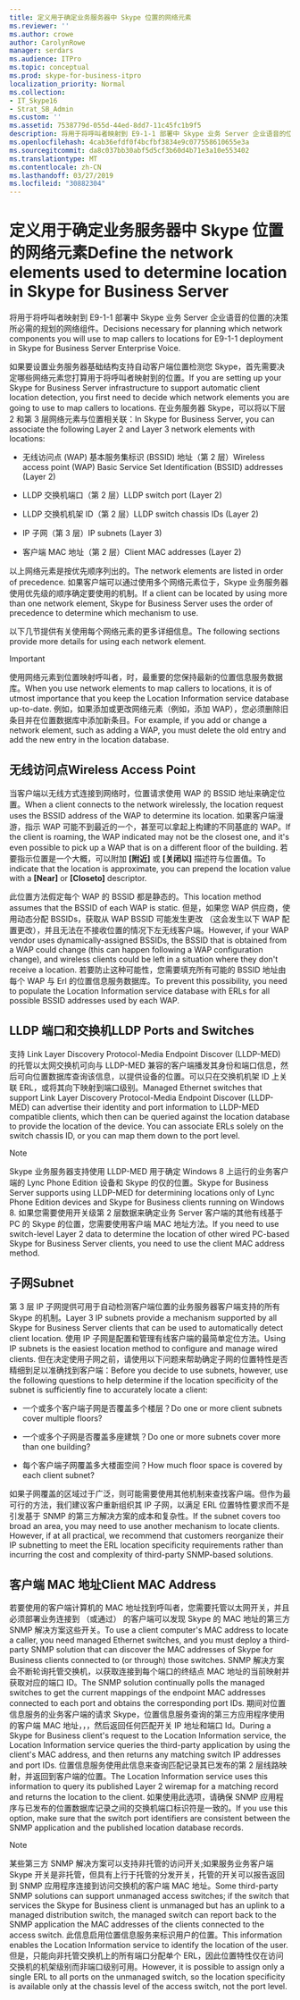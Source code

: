 ```yaml
---
title: 定义用于确定业务服务器中 Skype 位置的网络元素
ms.reviewer: ''
ms.author: crowe
author: CarolynRowe
manager: serdars
ms.audience: ITPro
ms.topic: conceptual
ms.prod: skype-for-business-itpro
localization_priority: Normal
ms.collection:
- IT_Skype16
- Strat_SB_Admin
ms.custom: ''
ms.assetid: 7538779d-055d-44ed-8dd7-11c45fc1b9f5
description: 将用于将呼叫者映射到 E9-1-1 部署中 Skype 业务 Server 企业语音的位置的决策所必需的规划的网络组件。
ms.openlocfilehash: 4cab36efdf0f4bcfbf3834e9c077558610655e3a
ms.sourcegitcommit: da8c037bb30abf5d5cf3b60d4b71e3a10e553402
ms.translationtype: MT
ms.contentlocale: zh-CN
ms.lasthandoff: 03/27/2019
ms.locfileid: "30882304"
---
```

# <a name="define-the-network-elements-used-to-determine-location-in-skype-for-business-server"></a><span data-ttu-id="b479c-103">定义用于确定业务服务器中 Skype 位置的网络元素</span><span class="sxs-lookup"><span data-stu-id="b479c-103">Define the network elements used to determine location in Skype for Business Server</span></span>
 
<span data-ttu-id="b479c-104">将用于将呼叫者映射到 E9-1-1 部署中 Skype 业务 Server 企业语音的位置的决策所必需的规划的网络组件。</span><span class="sxs-lookup"><span data-stu-id="b479c-104">Decisions necessary for planning which network components you will use to map callers to locations for E9-1-1 deployment in Skype for Business Server Enterprise Voice.</span></span>
  
<span data-ttu-id="b479c-105">如果要设置业务服务器基础结构支持自动客户端位置检测您 Skype，首先需要决定哪些网络元素您打算用于将呼叫者映射到的位置。</span><span class="sxs-lookup"><span data-stu-id="b479c-105">If you are setting up your Skype for Business Server infrastructure to support automatic client location detection, you first need to decide which network elements you are going to use to map callers to locations.</span></span> <span data-ttu-id="b479c-106">在业务服务器 Skype，可以将以下层 2 和第 3 层网络元素与位置相关联：</span><span class="sxs-lookup"><span data-stu-id="b479c-106">In Skype for Business Server, you can associate the following Layer 2 and Layer 3 network elements with locations:</span></span>
  
- <span data-ttu-id="b479c-107">无线访问点 (WAP) 基本服务集标识 (BSSID) 地址（第 2 层）</span><span class="sxs-lookup"><span data-stu-id="b479c-107">Wireless access point (WAP) Basic Service Set Identification (BSSID) addresses (Layer 2)</span></span>
    
- <span data-ttu-id="b479c-108">LLDP 交换机端口（第 2 层）</span><span class="sxs-lookup"><span data-stu-id="b479c-108">LLDP switch port (Layer 2)</span></span>
    
- <span data-ttu-id="b479c-109">LLDP 交换机机架 ID（第 2 层）</span><span class="sxs-lookup"><span data-stu-id="b479c-109">LLDP switch chassis IDs (Layer 2)</span></span>
    
- <span data-ttu-id="b479c-110">IP 子网（第 3 层）</span><span class="sxs-lookup"><span data-stu-id="b479c-110">IP subnets (Layer 3)</span></span>
    
- <span data-ttu-id="b479c-111">客户端 MAC 地址（第 2 层）</span><span class="sxs-lookup"><span data-stu-id="b479c-111">Client MAC addresses (Layer 2)</span></span>
    
<span data-ttu-id="b479c-112">以上网络元素是按优先顺序列出的。</span><span class="sxs-lookup"><span data-stu-id="b479c-112">The network elements are listed in order of precedence.</span></span> <span data-ttu-id="b479c-113">如果客户端可以通过使用多个网络元素位于，Skype 业务服务器使用优先级的顺序确定要使用的机制。</span><span class="sxs-lookup"><span data-stu-id="b479c-113">If a client can be located by using more than one network element, Skype for Business Server uses the order of precedence to determine which mechanism to use.</span></span> 
  
<span data-ttu-id="b479c-114">以下几节提供有关使用每个网络元素的更多详细信息。</span><span class="sxs-lookup"><span data-stu-id="b479c-114">The following sections provide more details for using each network element.</span></span>
  
> [!IMPORTANT]
> <span data-ttu-id="b479c-115">使用网络元素到位置映射呼叫者，时，最重要的您保持最新的位置信息服务数据库。</span><span class="sxs-lookup"><span data-stu-id="b479c-115">When you use network elements to map callers to locations, it is of utmost importance that you keep the Location Information service database up-to-date.</span></span> <span data-ttu-id="b479c-116">例如，如果添加或更改网络元素（例如，添加 WAP），您必须删除旧条目并在位置数据库中添加新条目。</span><span class="sxs-lookup"><span data-stu-id="b479c-116">For example, if you add or change a network element, such as adding a WAP, you must delete the old entry and add the new entry in the location database.</span></span> 
  
## <a name="wireless-access-point"></a><span data-ttu-id="b479c-117">无线访问点</span><span class="sxs-lookup"><span data-stu-id="b479c-117">Wireless Access Point</span></span>

<span data-ttu-id="b479c-118">当客户端以无线方式连接到网络时，位置请求使用 WAP 的 BSSID 地址来确定位置。</span><span class="sxs-lookup"><span data-stu-id="b479c-118">When a client connects to the network wirelessly, the location request uses the BSSID address of the WAP to determine its location.</span></span> <span data-ttu-id="b479c-119">如果客户端漫游，指示 WAP 可能不到最近的一个，甚至可以拿起上构建的不同基底的 WAP。</span><span class="sxs-lookup"><span data-stu-id="b479c-119">If the client is roaming, the WAP indicated may not be the closest one, and it's even possible to pick up a WAP that is on a different floor of the building.</span></span> <span data-ttu-id="b479c-120">若要指示位置是一个大概，可以附加 **[附近]** 或 **[关闭以]** 描述符与位置值。</span><span class="sxs-lookup"><span data-stu-id="b479c-120">To indicate that the location is approximate, you can prepend the location value with a **[Near]** or **[Closeto]** descriptor.</span></span>
  
<span data-ttu-id="b479c-121">此位置方法假定每个 WAP 的 BSSID 都是静态的。</span><span class="sxs-lookup"><span data-stu-id="b479c-121">This location method assumes that the BSSID of each WAP is static.</span></span> <span data-ttu-id="b479c-122">但是，如果您 WAP 供应商，使用动态分配 BSSIDs，获取从 WAP BSSID 可能发生更改 （这会发生以下 WAP 配置更改），并且无法在不接收位置的情况下左无线客户端。</span><span class="sxs-lookup"><span data-stu-id="b479c-122">However, if your WAP vendor uses dynamically-assigned BSSIDs, the BSSID that is obtained from a WAP could change (this can happen following a WAP configuration change), and wireless clients could be left in a situation where they don't receive a location.</span></span> <span data-ttu-id="b479c-123">若要防止这种可能性，您需要填充所有可能的 BSSID 地址由每个 WAP 与 Erl 的位置信息服务数据库。</span><span class="sxs-lookup"><span data-stu-id="b479c-123">To prevent this possibility, you need to populate the Location Information service database with ERLs for all possible BSSID addresses used by each WAP.</span></span> 
  
## <a name="lldp-ports-and-switches"></a><span data-ttu-id="b479c-124">LLDP 端口和交换机</span><span class="sxs-lookup"><span data-stu-id="b479c-124">LLDP Ports and Switches</span></span>

<span data-ttu-id="b479c-p106">支持 Link Layer Discovery Protocol-Media Endpoint Discover (LLDP-MED) 的托管以太网交换机可向与 LLDP-MED 兼容的客户端播发其身份和端口信息，然后可向位置数据库查询该信息，以提供设备的位置。可以只在交换机机架 ID 上关联 ERL，或将其向下映射到端口级别。</span><span class="sxs-lookup"><span data-stu-id="b479c-p106">Managed Ethernet switches that support Link Layer Discovery Protocol-Media Endpoint Discover (LLDP-MED) can advertise their identity and port information to LLDP-MED compatible clients, which then can be queried against the location database to provide the location of the device. You can associate ERLs solely on the switch chassis ID, or you can map them down to the port level.</span></span>
  
> [!NOTE]
> <span data-ttu-id="b479c-127">Skype 业务服务器支持使用 LLDP-MED 用于确定 Windows 8 上运行的业务客户端的 Lync Phone Edition 设备和 Skype 的仅的位置。</span><span class="sxs-lookup"><span data-stu-id="b479c-127">Skype for Business Server supports using LLDP-MED for determining locations only of Lync Phone Edition devices and Skype for Business clients running on Windows 8.</span></span> <span data-ttu-id="b479c-128">如果您需要使用开关级第 2 层数据来确定业务 Server 客户端的其他有线基于 PC 的 Skype 的位置，您需要使用客户端 MAC 地址方法。</span><span class="sxs-lookup"><span data-stu-id="b479c-128">If you need to use switch-level Layer 2 data to determine the location of other wired PC-based Skype for Business Server clients, you need to use the client MAC address method.</span></span> 
  
## <a name="subnet"></a><span data-ttu-id="b479c-129">子网</span><span class="sxs-lookup"><span data-stu-id="b479c-129">Subnet</span></span>

<span data-ttu-id="b479c-130">第 3 层 IP 子网提供可用于自动检测客户端位置的业务服务器客户端支持的所有 Skype 的机制。</span><span class="sxs-lookup"><span data-stu-id="b479c-130">Layer 3 IP subnets provide a mechanism supported by all Skype for Business Server clients that can be used to automatically detect client location.</span></span> <span data-ttu-id="b479c-131">使用 IP 子网是配置和管理有线客户端的最简单定位方法。</span><span class="sxs-lookup"><span data-stu-id="b479c-131">Using IP subnets is the easiest location method to configure and manage wired clients.</span></span> <span data-ttu-id="b479c-132">但在决定使用子网之前，请使用以下问题来帮助确定子网的位置特性是否精细到足以准确找到客户端：</span><span class="sxs-lookup"><span data-stu-id="b479c-132">Before you decide to use subnets, however, use the following questions to help determine if the location specificity of the subnet is sufficiently fine to accurately locate a client:</span></span>
  
- <span data-ttu-id="b479c-133">一个或多个客户端子网是否覆盖多个楼层？</span><span class="sxs-lookup"><span data-stu-id="b479c-133">Do one or more client subnets cover multiple floors?</span></span>
    
- <span data-ttu-id="b479c-134">一个或多个子网是否覆盖多座建筑？</span><span class="sxs-lookup"><span data-stu-id="b479c-134">Do one or more subnets cover more than one building?</span></span>
    
- <span data-ttu-id="b479c-135">每个客户端子网覆盖多大楼面空间？</span><span class="sxs-lookup"><span data-stu-id="b479c-135">How much floor space is covered by each client subnet?</span></span>
    
<span data-ttu-id="b479c-p109">如果子网覆盖的区域过于广泛，则可能需要使用其他机制来查找客户端。但作为最可行的方法，我们建议客户重新组织其 IP 子网，以满足 ERL 位置特性要求而不是引发基于 SNMP 的第三方解决方案的成本和复杂性。</span><span class="sxs-lookup"><span data-stu-id="b479c-p109">If the subnet covers too broad an area, you may need to use another mechanism to locate clients. However, if at all practical, we recommend that customers reorganize their IP subnetting to meet the ERL location specificity requirements rather than incurring the cost and complexity of third-party SNMP-based solutions.</span></span>
  
## <a name="client-mac-address"></a><span data-ttu-id="b479c-138">客户端 MAC 地址</span><span class="sxs-lookup"><span data-stu-id="b479c-138">Client MAC Address</span></span>

<span data-ttu-id="b479c-139">若要使用的客户端计算机的 MAC 地址找到呼叫者，您需要托管以太网开关，并且必须部署业务连接到 （或通过） 的客户端可以发现 Skype 的 MAC 地址的第三方 SNMP 解决方案这些开关。</span><span class="sxs-lookup"><span data-stu-id="b479c-139">To use a client computer's MAC address to locate a caller, you need managed Ethernet switches, and you must deploy a third-party SNMP solution that can discover the MAC addresses of Skype for Business clients connected to (or through) those switches.</span></span> <span data-ttu-id="b479c-140">SNMP 解决方案会不断轮询托管交换机，以获取连接到每个端口的终结点 MAC 地址的当前映射并获取对应的端口 ID。</span><span class="sxs-lookup"><span data-stu-id="b479c-140">The SNMP solution continually polls the managed switches to get the current mappings of the endpoint MAC addresses connected to each port and obtains the corresponding port IDs.</span></span> <span data-ttu-id="b479c-141">期间对位置信息服务的业务客户端的请求 Skype，位置信息服务查询的第三方应用程序使用的客户端 MAC 地址，，，然后返回任何匹配开关 IP 地址和端口 Id。</span><span class="sxs-lookup"><span data-stu-id="b479c-141">During a Skype for Business client's request to the Location Information service, the Location Information service queries the third-party application by using the client's MAC address, and then returns any matching switch IP addresses and port IDs.</span></span> <span data-ttu-id="b479c-142">位置信息服务使用此信息来查询匹配记录其已发布的第 2 层线路映射，并返回到客户端的位置。</span><span class="sxs-lookup"><span data-stu-id="b479c-142">The Location Information service uses this information to query its published Layer 2 wiremap for a matching record and returns the location to the client.</span></span> <span data-ttu-id="b479c-143">如果使用此选项，请确保 SNMP 应用程序与已发布的位置数据库记录之间的交换机端口标识符是一致的。</span><span class="sxs-lookup"><span data-stu-id="b479c-143">If you use this option, make sure that the switch port identifiers are consistent between the SNMP application and the published location database records.</span></span>
  
> [!NOTE]
> <span data-ttu-id="b479c-144">某些第三方 SNMP 解决方案可以支持非托管的访问开关;如果服务业务客户端 Skype 开关是非托管，但具有上行于托管的分发开关，托管的开关可以报告返回到 SNMP 应用程序连接到访问交换机的客户端 MAC 地址。</span><span class="sxs-lookup"><span data-stu-id="b479c-144">Some third-party SNMP solutions can support unmanaged access switches; if the switch that services the Skype for Business client is unmanaged but has an uplink to a managed distribution switch, the managed switch can report back to the SNMP application the MAC addresses of the clients connected to the access switch.</span></span> <span data-ttu-id="b479c-145">此信息启用位置信息服务来标识用户的位置。</span><span class="sxs-lookup"><span data-stu-id="b479c-145">This information enables the Location Information service to identify the location of the user.</span></span> <span data-ttu-id="b479c-146">但是，只能向非托管交换机上的所有端口分配单个 ERL，因此位置特性仅在访问交换机的机架级别而非端口级别可用。</span><span class="sxs-lookup"><span data-stu-id="b479c-146">However, it is possible to assign only a single ERL to all ports on the unmanaged switch, so the location specificity is available only at the chassis level of the access switch, not the port level.</span></span> 
  

